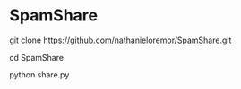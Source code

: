 # SpamShare
git clone https://github.com/nathanieloremor/SpamShare.git

cd SpamShare

python share.py
